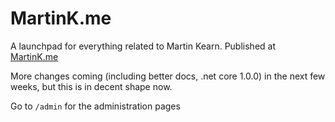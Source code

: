 # MartinK.me
A launchpad for everything related to Martin Kearn. Published at [MartinK.me](http://MartinK.me)

More changes coming (including better docs, .net core 1.0.0) in the next few weeks, but this is in decent shape now.

Go to `/admin` for the administration pages
